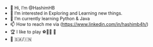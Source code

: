 - 👋 Hi, I’m @HashimHB
- 👀 I’m interested in Exploring and Learning new things.
- 🌱 I’m currently learning Python & Java
- 📫 How to reach me via (https://www.linkedin.com/in/hashimb4h/)
- 🏆 I like to play ⚽🎾🏏 🚴
- 💖 🇸🇦/🇮🇳 

<!---
HashimHB/HashimHB is a ✨ special ✨ repository because its `README.md` (this file) appears on your GitHub profile.
You can click the Preview link to take a look at your changes.
--->
